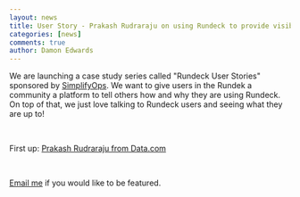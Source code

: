 ```yaml
---
layout: news
title: User Story - Prakash Rudraraju on using Rundeck to provide visibility and self-service operations in secure environments 
categories: [news]
comments: true
author: Damon Edwards
---
```

<p>We are launching a case study series called "Rundeck User Stories" sponsored by <a href="http://simplifyops.com" target="_blank">SimplifyOps</a>. We want to give users in the Rundek a community a platform to tell others how and why they are using Rundeck. On top of that, we just love talking to Rundeck users and seeing what they are up to!</p>
<p>&nbsp;</p>
<p>First up: <a href="http://rundeck.org/stories/prakash_rudraraju.html">Prakash Rudraraju from Data.com</a></p>
<p>&nbsp;</p>
<p><a href="mailto:damon@simplifyops.com?subject=Rundeck User Story">Email me</a> if you would like to be featured.</p>
